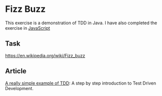 # Fizz Buzz
This exercise is a demonstration of TDD in Java. I have also completed the exercise in [JavaScript](https://github.com/learnitmyway/fizz-buzz-js)

## Task
https://en.wikipedia.org/wiki/Fizz_buzz

## Article
[A really simple example of TDD](https://www.learnitmyway.com/tdd-example/):
A step by step introduction to Test Driven Development.
